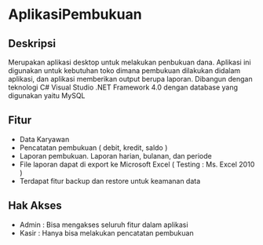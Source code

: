 # AplikasiPembukuan

## Deskripsi
Merupakan aplikasi desktop untuk melakukan penbukuan dana. Aplikasi ini digunakan untuk kebutuhan toko dimana pembukuan dilakukan didalam aplikasi, dan aplikasi memberikan output berupa laporan.
Dibangun dengan teknologi C# Visual Studio .NET Framework 4.0 dengan database yang digunakan yaitu MySQL

## Fitur
* Data Karyawan
* Pencatatan pembukuan ( debit, kredit, saldo )
* Laporan pembukuan. Laporan harian, bulanan, dan periode
* File laporan dapat di export ke Microsoft Excel ( Testing : Ms. Excel 2010 )
* Terdapat fitur backup dan restore untuk keamanan data

## Hak Akses
* Admin : Bisa mengakses seluruh fitur dalam aplikasi
* Kasir : Hanya bisa melakukan pencatatan pembukuan
